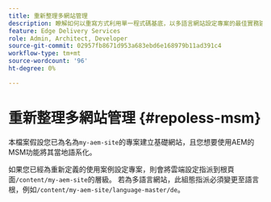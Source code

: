 ```yaml
---
title: 重新整理多網站管理
description: 瞭解如何以重寫方式利用單一程式碼基底，以多語言網站設定專案的最佳實務建議。
feature: Edge Delivery Services
role: Admin, Architect, Developer
source-git-commit: 02957fb8671d953a683ebd6e168979b11ad391c4
workflow-type: tm+mt
source-wordcount: '96'
ht-degree: 0%

---
```



# 重新整理多網站管理 {#repoless-msm}

本檔案假設您已為名為`my-aem-site`的專案建立基礎網站，且您想要使用AEM的MSM功能將其當地語系化。

如果您已經為重新定義的使用案例設定專案，則會將雲端設定指派到根頁面`/content/my-aem-site`的層級。 若為多語言網站，此組態指派必須變更至語言根，例如`/content/my-aem-site/language-master/de`。

